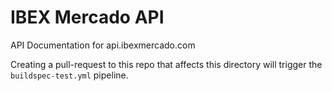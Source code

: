 # IBEX Mercado API

API Documentation for api.ibexmercado.com

Creating a pull-request to this repo that affects this directory will trigger the `buildspec-test.yml` pipeline.


